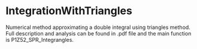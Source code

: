 # IntegrationWithTriangles
Numerical method approximating a double integral using triangles method. Full description and analysis can be found in .pdf file and the main function is P1Z52_SPR_Integrangles.